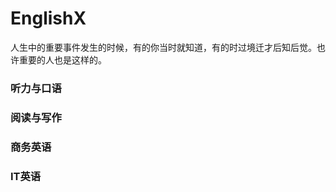 # EnglishX
人生中的重要事件发生的时候，有的你当时就知道，有的时过境迁才后知后觉。也许重要的人也是这样的。

### 听力与口语

### 阅读与写作

### 商务英语

### IT英语
